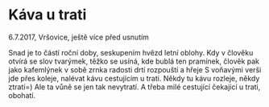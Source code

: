 
# Káva u trati
  6.7.2017, Vršovice, ještě více před usnutím

Snad je to částí roční doby,
seskupením hvězd letní oblohy.
Kdy v člověku otvírá se slov tvarýmek,
těžko se usíná, kde bublá ten pramínek,
člověk pak jako kafemlýnek
v sobě zrnka radosti drtí
rozpouští a hřeje
S voňavými verši jde přes koleje,
nalévat kávu cestujícím u trati.
Někdy tu kávu rozleje, někdy ztratí=)
Ale ta vůně se jen tak nevytratí.
A třeba milé cestující čekající u trati, obohatí.

